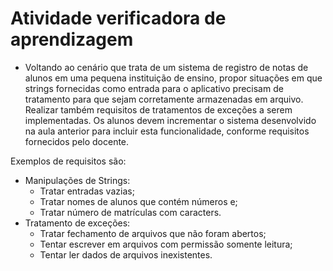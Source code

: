 # Atividade verificadora de aprendizagem
* Voltando ao cenário que trata de um sistema de registro de notas de alunos em uma pequena instituição de ensino, propor situações em que strings fornecidas como entrada para o aplicativo precisam de tratamento para que sejam corretamente armazenadas em arquivo. Realizar também requisitos de tratamentos de exceções a serem implementadas. Os alunos devem incrementar o sistema desenvolvido na aula anterior para incluir esta funcionalidade, conforme requisitos fornecidos pelo docente.

Exemplos de requisitos são:

  * Manipulações de Strings:
    * Tratar entradas vazias;
    * Tratar nomes de alunos que contém números e;
    * Tratar número de matrículas com caracters.
  * Tratamento de exceções:
    * Tratar fechamento de arquivos que não foram abertos;
    * Tentar escrever em arquivos com permissão somente leitura;
    * Tentar ler dados de arquivos inexistentes.